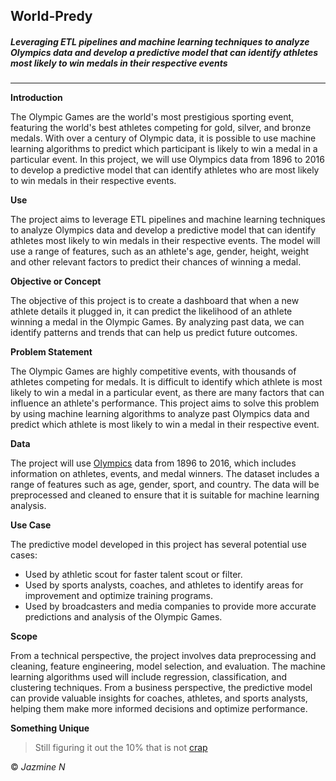 ## World-Predy
##### Leveraging ETL pipelines and machine learning techniques to analyze Olympics data and develop a predictive model that can identify athletes most likely to win medals in their respective events
---
<b> Introduction </b>

The Olympic Games are the world's most prestigious sporting event, featuring the world's best athletes competing for gold, silver, and bronze medals. With over a century of Olympic data, it is possible to use machine learning algorithms to predict which participant is likely to win a medal in a particular event. In this project, we will use Olympics data from 1896 to 2016 to develop a predictive model that can identify athletes who are most likely to win medals in their respective events.


<b> Use </b>

The project aims to leverage ETL pipelines and machine learning techniques to analyze Olympics data and develop a predictive model that can identify athletes most likely to win medals in their respective events. The model will use a range of features, such as an athlete's age, gender, height, weight and other relevant factors to predict their chances of winning a medal.


<b> Objective or Concept </b>

The objective of this project is to create a dashboard that when a new athlete details it plugged in, it can predict the likelihood of an athlete winning a medal in the Olympic Games. By analyzing past data, we can identify patterns and trends that can help us predict future outcomes.

<b> Problem Statement </b>

The Olympic Games are highly competitive events, with thousands of athletes competing for medals. It is difficult to identify which athlete is most likely to win a medal in a particular event, as there are many factors that can influence an athlete's performance. This project aims to solve this problem by using machine learning algorithms to analyze past Olympics data and predict which athlete is most likely to win a medal in their respective event.

<b> Data </b>

The project will use [Olympics](https://www.mavenanalytics.io/data-playground?page=3&pageSize=5) data from 1896 to 2016, which includes information on athletes, events, and medal winners. The dataset includes a range of features such as age, gender, sport, and country. The data will be preprocessed and cleaned to ensure that it is suitable for machine learning analysis.

<b> Use Case </b>

The predictive model developed in this project has several potential use cases: 
- Used by athletic scout for faster talent scout or filter.
- Used by sports analysts, coaches, and athletes to identify areas for improvement and optimize training programs. 
- Used by broadcasters and media companies to provide more accurate predictions and analysis of the Olympic Games.


<b> Scope </b>

From a technical perspective, the project involves data preprocessing and cleaning, feature engineering, model selection, and evaluation. The machine learning algorithms used will include regression, classification, and clustering techniques. From a business perspective, the predictive model can provide valuable insights for coaches, athletes, and sports analysts, helping them make more informed decisions and optimize performance.

<b> Something Unique </b>
> Still figuring it out the 10% that is not [crap](https://en.wikipedia.org/wiki/Sturgeon%27s_law)



© <i> Jazmine N </i>
